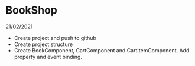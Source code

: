 # BookShop

21/02/2021
 - Create project and push to github
 - Create project structure
 - Create BookComponent, CartComponent and CartItemComponent. Add property and event binding.
